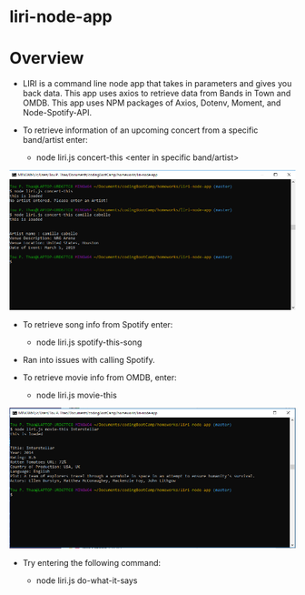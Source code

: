 # liri-node-app

# Overview

* LIRI is a command line node app that takes in parameters and gives you back data. This app uses axios to retrieve data from Bands in Town and  OMDB. This app uses NPM packages of Axios, Dotenv, Moment, and Node-Spotify-API.

* To retrieve information of an upcoming concert from a specific band/artist enter:

    * node liri.js concert-this <enter in specific band/artist>

![concert-this Example](https://github.com/2thao21/liri-node-app/blob/master/images/concertThis.PNG)


* To retrieve song info from Spotify enter:

    * node liri.js spotify-this-song <enter song>

- Ran into issues with calling Spotify.


* To retrieve movie info from OMDB, enter:

    * node liri.js movie-this <enter movie name>

![movie-this Example](https://github.com/2thao21/liri-node-app/blob/master/images/movieThis.PNG)


* Try entering the following command: 

    * node liri.js do-what-it-says



